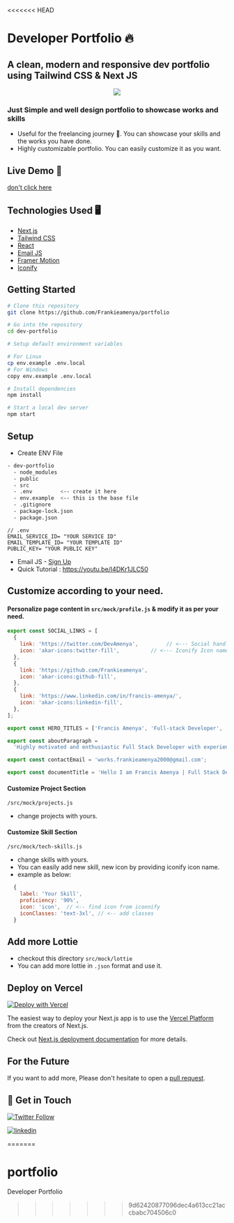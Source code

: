 <<<<<<< HEAD
# Developer Portfolio 🔥 


## A clean, modern and responsive dev portfolio using Tailwind CSS & Next JS


<p align="center">
  <kbd>
    <img src="https://s9.gifyu.com/images/overview.gif"></img>
  </kbd>
</p>

### Just Simple and well design portfolio to showcase works and skills
 - Useful for the freelancing journey 🚀. You can showcase your skills and the works you have done.   
 - Highly customizable portfolio. You can easily customize it as you want.     

## Live Demo 🚀
[don't click here](https:/franciscode.com)

## Technologies Used 🖥️

- [Next.js](https://nextjs.org/)
- [Tailwind CSS](https://tailwindcss.com/)
- [React](https://reactjs.org/)
- [Email JS](https://www.emailjs.com/)
- [Framer Motion](https://www.framer.com/motion/)
- [Iconify](https://iconify.design/)



## Getting Started

```bash
# Clone this repository
git clone https://github.com/Frankieamenya/portfolio

# Go into the repository
cd dev-portfolio

# Setup default environment variables

# For Linux
cp env.example .env.local
# For Windows
copy env.example .env.local

# Install dependencies
npm install

# Start a local dev server
npm start
```

## Setup 

- Create ENV File 

```bash
- dev-portfolio
  - node_modules
  - public
  - src
  - .env         <-- create it here
  - env.example  <-- this is the base file
  - .gitignore
  - package-lock.json
  - package.json
```

```env
// .env
EMAIL_SERVICE_ID= "YOUR SERVICE ID"
EMAIL_TEMPLATE_ID= "YOUR TEMPLATE ID"
PUBLIC_KEY= "YOUR PUBLIC KEY"
```
- Email JS - [Sign Up](https://dashboard.emailjs.com/sign-up)
- Quick Tutorial : https://youtu.be/I4DKr1JLC50



## Customize according to your need.

#### Personalize page content in `src/mock/profile.js` & modify it as per your need.

```javascript
export const SOCIAL_LINKS = [
  {
    link: 'https://twitter.com/DevAmenya',         // <--- Social handle Link
    icon: 'akar-icons:twitter-fill',          // <--- Iconify Icon name
  },
  {
    link: 'https://github.com/Frankieamenya',
    icon: 'akar-icons:github-fill',
  },
  {
    link: 'https://www.linkedin.com/in/francis-amenya/',
    icon: 'akar-icons:linkedin-fill',
  },
];

export const HERO_TITLES = ['Francis Amenya', 'Full-stack Developer', 'Javascript Enthusiast'];

export const aboutParagraph =
  'Highly motivated and enthusiastic Full Stack Developer with experience in designing, developing and maintaining web applications using technologies such as JavaScript, React, Node.js. ';

export const contactEmail = 'works.frankieamenya2000@gmail.com';

export const documentTitle = 'Hello I am Francis Amenya | Full Stack Developer | Javascript Enthusiast'


```

#### Customize Project Section

 `/src/mock/projects.js`
 
 - change projects with yours.

#### Customize Skill Section

 `/src/mock/tech-skills.js`
  
  - change skills with yours.
  - You can easily add new skill, new icon by providing iconify icon name.
  - example as below: 
```javascript
  {
    label: 'Your Skill',
    proficiency: '90%',
    icon: 'icon',  // <-- find icon from iconnify
    iconClasses: 'text-3xl', // <-- add classes
  }
```

## Add more Lottie
- checkout this directory `src/mock/lottie`
- You can add more lottie in `.json` format and use it. 


## Deploy on Vercel
[![Deploy with Vercel](https://vercel.com/button)](https://francis-amenya-portfolio.onrender.com/)

The easiest way to deploy your Next.js app is to use the [Vercel Platform](https://vercel.com/new?utm_medium=default-template&filter=next.js&utm_source=create-next-app&utm_campaign=create-next-app-readme) from the creators of Next.js.

Check out [Next.js deployment documentation](https://nextjs.org/docs/deployment) for more details.


## For the Future
If you want to add more, Please don't hesitate to open a [pull request](https://github.com/https://github.com/Frankieamenya/portfolio/).


##  👋 Get in Touch

[![Twitter Follow](https://twitter.com/DevAmenya)](https://twitter.com/DevAmenya)

[![linkedin](https://img.shields.io/badge/linkedin-0A66C2?style=for-the-badge&logo=linkedin&logoColor=white)](https://www.linkedin.com/in/francis-amenya/) 



=======
# portfolio
Developer Portfolio
>>>>>>> 9d62420877096dec4a613cc21accbabc704506c0
